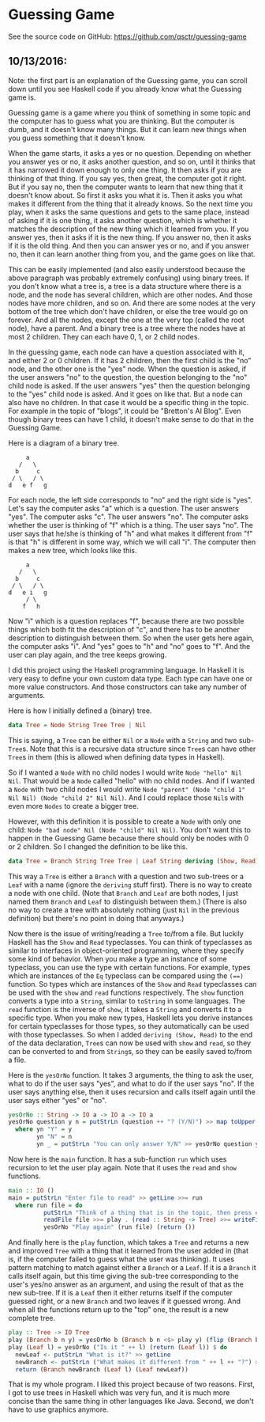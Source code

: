 # Guessing Game

See the source code on GitHub: https://github.com/qsctr/guessing-game

## 10/13/2016:

Note: the first part is an explanation of the Guessing game, you can scroll down until you see Haskell code if you already know what the Guessing game is.

Guessing game is a game where you think of something in some topic and the computer has to guess what you are thinking. But the computer is dumb, and it doesn't know many things. But it can learn new things when you guess something that it doesn't know.

When the game starts, it asks a yes or no question. Depending on whether you answer yes or no, it asks another question, and so on, until it thinks that it has narrowed it down enough to only one thing. It then asks if you are thinking of that thing. If you say yes, then great, the computer got it right. But if you say no, then the computer wants to learn that new thing that it doesn't know about. So first it asks you what it is. Then it asks you what makes it different from the thing that it already knows. So the next time you play, when it asks the same questions and gets to the same place, instead of asking if it is one thing, it asks another question, which is whether it matches the description of the new thing which it learned from you. If you answer yes, then it asks if it is the new thing. If you answer no, then it asks if it is the old thing. And then you can answer yes or no, and if you answer no, then it can learn another thing from you, and the game goes on like that.

This can be easily implemented (and also easily understood because the above paragraph was probably extremely confusing) using binary trees. If you don't know what a tree is, a tree is a data structure where there is a node, and the node has several children, which are other nodes. And those nodes have more children, and so on. And there are some nodes at the very bottom of the tree which don't have children, or else the tree would go on forever. And all the nodes, except the one at the very top (called the root node), have a parent. And a binary tree is a tree where the nodes have at most 2 children. They can each have 0, 1, or 2 child nodes.

In the guessing game, each node can have a question associated with it, and either 2 or 0 children. If it has 2 children, then the first child is the "no" node, and the other one is the "yes" node. When the question is asked, if the user answers "no" to the question, the question belonging to the "no" child node is asked. If the user answers "yes" then the question belonging to the "yes" child node is asked. And it goes on like that. But a node can also have no children. In that case it would be a specific thing in the topic. For example in the topic of "blogs", it could be "Bretton's AI Blog". Even though binary trees can have 1 child, it doesn't make sense to do that in the Guessing Game.

Here is a diagram of a binary tree.

```
     a
   /   \
  b     c
 / \   / \
d   e f   g
```

For each node, the left side corresponds to "no" and the right side is "yes". Let's say the computer asks "a" which is a question. The user answers "yes". The computer asks "c". The user answers "no". The computer asks whether the user is thinking of "f" which is a thing. The user says "no". The user says that he/she is thinking of "h" and what makes it different from "f" is that "h" is different in some way, which we will call "i". The computer then makes a new tree, which looks like this.

```
     a
   /   \
  b     c
 / \   / \
d   e i   g
     / \
    f   h
```

Now "i" which is a question replaces "f", because there are two possible things which both fit the description of "c", and there has to be another description to distinguish between them. So when the user gets here again, the computer asks "i". And "yes" goes to "h" and "no" goes to "f". And the user can play again, and the tree keeps growing.

I did this project using the Haskell programming language. In Haskell it is very easy to define your own custom data type. Each type can have one or more value constructors. And those constructors can take any number of arguments.

Here is how I initially defined a (binary) tree.

```haskell
data Tree = Node String Tree Tree | Nil
```

This is saying, a `Tree` can be either `Nil` or a `Node` with a `String` and two sub-`Tree`s. Note that this is a recursive data structure since `Tree`s can have other `Tree`s in them (this is allowed when defining data types in Haskell).

So if I wanted a `Node` with no child nodes I would write `Node "hello" Nil Nil`. That would be a `Node` called "hello" with no child nodes. And if I wanted a `Node` with two child nodes I would write `Node "parent" (Node "child 1" Nil Nil) (Node "child 2" Nil Nil)`. And I could replace those `Nil`s with even more `Nodes` to create a bigger tree.

However, with this definition it is possible to create a `Node` with only one child: `Node "bad node" Nil (Node "child" Nil Nil)`. You don't want this to happen in the Guessing Game because there should only be nodes with 0 or 2 children. So I changed the definition to be like this.

```haskell
data Tree = Branch String Tree Tree | Leaf String deriving (Show, Read)
```

This way a `Tree` is either a `Branch` with a question and two sub-trees or a `Leaf` with a name (ignore the `deriving` stuff first). There is no way to create a node with one child. (Note that `Branch` and `Leaf` are both nodes, I just named them `Branch` and `Leaf` to distinguish between them.) (There is also no way to create a tree with absolutely nothing (just `Nil` in the previous definition) but there's no point in doing that anyways.)

Now there is the issue of writing/reading a `Tree` to/from a file. But luckily Haskell has the `Show` and `Read` typeclasses. You can think of typeclasses as similar to interfaces in object-oriented programming, where they specify some kind of behavior. When you make a type an instance of some typeclass, you can use the type with certain functions. For example, types which are instances of the `Eq` typeclass can be compared using the `(==)` function. So types which are instances of the `Show` and `Read` typeclasses can be used with the `show` and `read` functions respectively. The `show` function converts a type into a `String`, similar to `toString` in some languages. The `read` function is the inverse of `show`, it takes a `String` and converts it to a specific type. When you make new types, Haskell lets you derive instances for certain typeclasses for those types, so they automatically can be used with those typeclasses. So when I added `deriving (Show, Read)` to the end of the data declaration, `Tree`s can now be used with `show` and `read`, so they can be converted to and from `String`s, so they can be easily saved to/from a file.

Here is the `yesOrNo` function. It takes 3 arguments, the thing to ask the user, what to do if the user says "yes", and what to do if the user says "no". If the user says anything else, then it uses recursion and calls itself again until the user says either "yes" or "no".

```haskell
yesOrNo :: String -> IO a -> IO a -> IO a
yesOrNo question y n = putStrLn (question ++ "? (Y/N)") >> map toUpper <$> getLine >>= yn
  where yn "Y" = y
        yn "N" = n
        yn _ = putStrLn "You can only answer Y/N" >> yesOrNo question y n
```

Now here is the `main` function. It has a sub-function `run` which uses recursion to let the user play again. Note that it uses the `read` and `show` functions.

```haskell
main :: IO ()
main = putStrLn "Enter file to read" >> getLine >>= run
  where run file = do
          putStrLn "Think of a thing that is in the topic, then press enter" >> getLine
          readFile file >>= play . (read :: String -> Tree) >>= writeFile file . show
          yesOrNo "Play again" (run file) (return ())
```

And finally here is the `play` function, which takes a `Tree` and returns a new and improved `Tree` with a thing that it learned from the user added in (that is, if the computer failed to guess what the user was thinking). It uses pattern matching to match against either a `Branch` or a `Leaf`. If it is a `Branch` it calls itself again, but this time giving the sub-tree corresponding to the user's yes/no answer as an argument, and using the result of that as the new sub-tree. If it is a `Leaf` then it either returns itself if the computer guessed right, or a new `Branch` and two leaves if it guessed wrong. And when all the functions return up to the "top" one, the result is a new complete tree.

```haskell
play :: Tree -> IO Tree
play (Branch b n y) = yesOrNo b (Branch b n <$> play y) (flip (Branch b) y <$> play n)
play (Leaf l) = yesOrNo ("Is it " ++ l) (return (Leaf l)) $ do
  newLeaf <- putStrLn "What is it?" >> getLine
  newBranch <- putStrLn ("What makes it different from " ++ l ++ "?") >> getLine
  return (Branch newBranch (Leaf l) (Leaf newLeaf))
```

That is my whole program. I liked this project because of two reasons. First, I got to use trees in Haskell which was very fun, and it is much more concise than the same thing in other languages like Java. Second, we don't have to use graphics anymore.